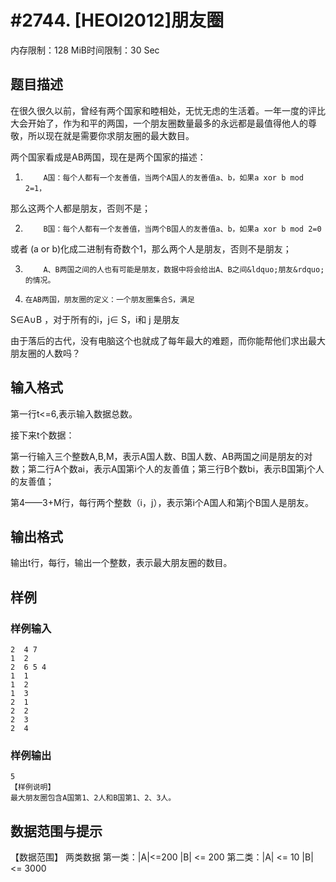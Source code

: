 # #2744. [HEOI2012]朋友圈

内存限制：128 MiB时间限制：30 Sec

## 题目描述

在很久很久以前，曾经有两个国家和睦相处，无忧无虑的生活着。一年一度的评比大会开始了，作为和平的两国，一个朋友圈数量最多的永远都是最值得他人的尊敬，所以现在就是需要你求朋友圈的最大数目。

两个国家看成是AB两国，现在是两个国家的描述：

1.         A国：每个人都有一个友善值，当两个A国人的友善值a、b，如果a xor b mod 2=1，

那么这两个人都是朋友，否则不是；

2.         B国：每个人都有一个友善值，当两个B国人的友善值a、b，如果a xor b mod 2=0

或者 (a or b)化成二进制有奇数个1，那么两个人是朋友，否则不是朋友；

3.         A、B两国之间的人也有可能是朋友，数据中将会给出A、B之间&ldquo;朋友&rdquo;的情况。

4.     在AB两国，朋友圈的定义：一个朋友圈集合S，满足
S&isin;A&cup;B                  ，对于所有的i，j&isin;  S，i和       j   是朋友

由于落后的古代，没有电脑这个也就成了每年最大的难题，而你能帮他们求出最大朋友圈的人数吗？

## 输入格式

 

第一行t<=6,表示输入数据总数。

接下来t个数据：

第一行输入三个整数A,B,M，表示A国人数、B国人数、AB两国之间是朋友的对数；第二行A个数ai，表示A国第i个人的友善值；第三行B个数bi，表示B国第j个人的友善值；

第4&mdash;&mdash;3+M行，每行两个整数（i，j），表示第i个A国人和第j个B国人是朋友。

## 输出格式

 

输出t行，每行，输出一个整数，表示最大朋友圈的数目。

## 样例

### 样例输入

    
    2  4 7
    1  2
    2  6 5 4
    1  1
    1  2
    1  3
    2  1
    2  2
    2  3
    2  4
    
    

### 样例输出

    
    5 
    【样例说明】
    最大朋友圈包含A国第1、2人和B国第1、2、3人。
    
    

## 数据范围与提示

【数据范围】
两类数据
第一类：|A|<=200 |B| <= 200
第二类：|A| <= 10 |B| <= 3000
 
